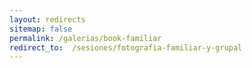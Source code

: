 ```yaml
---
layout: redirects
sitemap: false
permalink: /galerias/book-familiar
redirect_to:  /sesiones/fotografia-familiar-y-grupal
---
```

